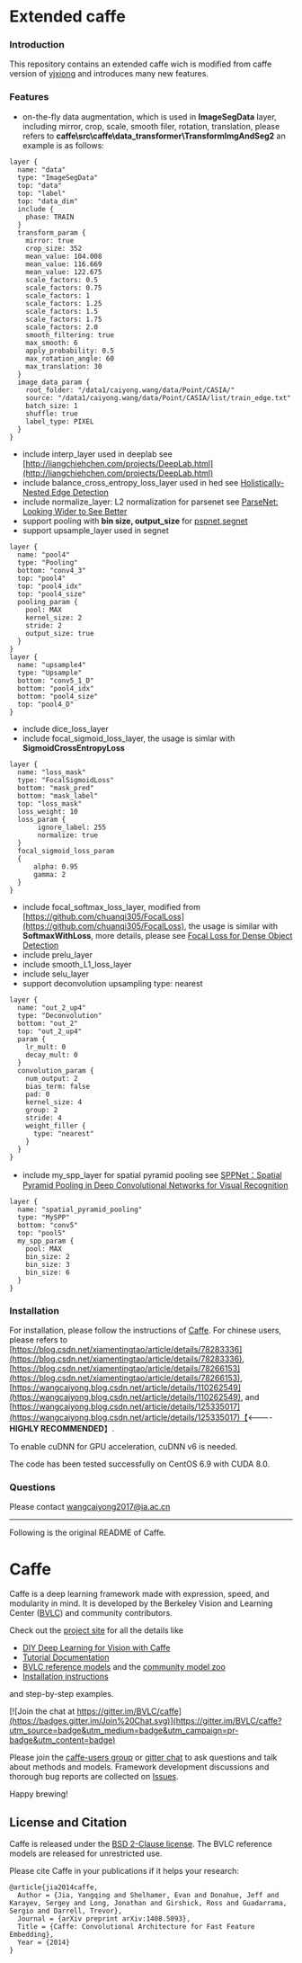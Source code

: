 # Extended caffe 

### Introduction
This repository contains an extended caffe wich is modified from caffe version of [yjxiong](https://github.com/yjxiong/caffe/tree/mem) and introduces many new features.   

### Features
-  on-the-fly data augmentation, which is used in **ImageSegData** layer, including mirror, crop, scale, smooth filer, rotation, translation, please refers to **caffe\src\caffe\data_transformer\TransformImgAndSeg2**
an example is as follows:
```
layer {
  name: "data"
  type: "ImageSegData"
  top: "data"
  top: "label"
  top: "data_dim"
  include {
    phase: TRAIN
  }
  transform_param {
    mirror: true
    crop_size: 352
    mean_value: 104.008
    mean_value: 116.669
    mean_value: 122.675
    scale_factors: 0.5
    scale_factors: 0.75
    scale_factors: 1
    scale_factors: 1.25
    scale_factors: 1.5
    scale_factors: 1.75
    scale_factors: 2.0
	smooth_filtering: true
	max_smooth: 6
	apply_probability: 0.5
	max_rotation_angle: 60
	max_translation: 30
  }
  image_data_param {
    root_folder: "/data1/caiyong.wang/data/Point/CASIA/"
    source: "/data1/caiyong.wang/data/Point/CASIA/list/train_edge.txt"
    batch_size: 1
    shuffle: true
    label_type: PIXEL
  }
}
```
- include interp_layer used in deeplab
see  [http://liangchiehchen.com/projects/DeepLab.html](http://liangchiehchen.com/projects/DeepLab.html)
- include balance_cross_entropy_loss_layer used in hed
see [Holistically-Nested Edge Detection](https://github.com/s9xie/hed)
- include normalize_layer: L2 normalization for parsenet
see [ParseNet: Looking Wider to See Better](https://arxiv.org/abs/1506.04579)
- support pooling with **bin size, output_size** for [pspnet](https://github.com/hszhao/PSPNet),[segnet](http://mi.eng.cam.ac.uk/projects/segnet/)
- support upsample_layer used in segnet
````
layer {
  name: "pool4"
  type: "Pooling"
  bottom: "conv4_3"
  top: "pool4"
  top: "pool4_idx"
  top: "pool4_size"
  pooling_param {
    pool: MAX
    kernel_size: 2
    stride: 2
	output_size: true
  }
}
layer {
  name: "upsample4"
  type: "Upsample"
  bottom: "conv5_1_D"
  bottom: "pool4_idx"
  bottom: "pool4_size"
  top: "pool4_D"
}
```` 
- include dice_loss_layer
- include focal_sigmoid_loss_layer, the usage is simlar with **SigmoidCrossEntropyLoss** 
```
layer {
  name: "loss_mask"
  type: "FocalSigmoidLoss"
  bottom: "mask_pred"
  bottom: "mask_label"
  top: "loss_mask"
  loss_weight: 10
  loss_param {
       ignore_label: 255
	   normalize: true
  }
  focal_sigmoid_loss_param
  {
	  alpha: 0.95
      gamma: 2
  }
}
```
- include focal_softmax_loss_layer, modified from [https://github.com/chuanqi305/FocalLoss](https://github.com/chuanqi305/FocalLoss), the usage is similar with 
**SoftmaxWithLoss**, more details, please see [Focal Loss for Dense Object Detection](https://arxiv.org/abs/1708.02002)
- include prelu_layer
- include smooth_L1_loss_layer
- include selu_layer
- support deconvolution upsampling type: nearest
````
layer {
  name: "out_2_up4"
  type: "Deconvolution"
  bottom: "out_2"
  top: "out_2_up4"
  param {
    lr_mult: 0
    decay_mult: 0
  }
  convolution_param {
    num_output: 2
    bias_term: false
    pad: 0
    kernel_size: 4
    group: 2
    stride: 4
    weight_filler {
      type: "nearest"
    }
  }
}
````
- include my_spp_layer  for  spatial pyramid pooling
see [SPPNet：Spatial Pyramid Pooling in Deep Convolutional Networks for Visual Recognition](https://arxiv.org/abs/1406.4729)
```
layer {
  name: "spatial_pyramid_pooling"
  type: "MySPP"
  bottom: "conv5"
  top: "pool5"
  my_spp_param {
    pool: MAX
    bin_size: 2  
	bin_size: 3 
    bin_size: 6 
  }
} 
````
### Installation 

For installation, please follow the instructions of [Caffe](https://github.com/BVLC/caffe).
For chinese users, please refers to [https://blog.csdn.net/xiamentingtao/article/details/78283336](https://blog.csdn.net/xiamentingtao/article/details/78283336),
 [https://blog.csdn.net/xiamentingtao/article/details/78266153](https://blog.csdn.net/xiamentingtao/article/details/78266153), [https://wangcaiyong.blog.csdn.net/article/details/110262549](https://wangcaiyong.blog.csdn.net/article/details/110262549), and 
[https://wangcaiyong.blog.csdn.net/article/details/125335017](https://wangcaiyong.blog.csdn.net/article/details/125335017)【<----**HIGHLY RECOMMENDED**】.

 To enable cuDNN for GPU acceleration, cuDNN v6 is needed. 

The code has been tested successfully on CentOS 6.9  with CUDA 8.0.

### Questions
Please contact wangcaiyong2017@ia.ac.cn

----
Following is the original README of Caffe.

# Caffe

Caffe is a deep learning framework made with expression, speed, and modularity in mind.
It is developed by the Berkeley Vision and Learning Center ([BVLC](http://bvlc.eecs.berkeley.edu)) and community contributors.

Check out the [project site](http://caffe.berkeleyvision.org) for all the details like

- [DIY Deep Learning for Vision with Caffe](https://docs.google.com/presentation/d/1UeKXVgRvvxg9OUdh_UiC5G71UMscNPlvArsWER41PsU/edit#slide=id.p)
- [Tutorial Documentation](http://caffe.berkeleyvision.org/tutorial/)
- [BVLC reference models](http://caffe.berkeleyvision.org/model_zoo.html) and the [community model zoo](https://github.com/BVLC/caffe/wiki/Model-Zoo)
- [Installation instructions](http://caffe.berkeleyvision.org/installation.html)

and step-by-step examples.

[![Join the chat at https://gitter.im/BVLC/caffe](https://badges.gitter.im/Join%20Chat.svg)](https://gitter.im/BVLC/caffe?utm_source=badge&utm_medium=badge&utm_campaign=pr-badge&utm_content=badge)

Please join the [caffe-users group](https://groups.google.com/forum/#!forum/caffe-users) or [gitter chat](https://gitter.im/BVLC/caffe) to ask questions and talk about methods and models.
Framework development discussions and thorough bug reports are collected on [Issues](https://github.com/BVLC/caffe/issues).

Happy brewing!

## License and Citation

Caffe is released under the [BSD 2-Clause license](https://github.com/BVLC/caffe/blob/master/LICENSE).
The BVLC reference models are released for unrestricted use.

Please cite Caffe in your publications if it helps your research:

    @article{jia2014caffe,
      Author = {Jia, Yangqing and Shelhamer, Evan and Donahue, Jeff and Karayev, Sergey and Long, Jonathan and Girshick, Ross and Guadarrama, Sergio and Darrell, Trevor},
      Journal = {arXiv preprint arXiv:1408.5093},
      Title = {Caffe: Convolutional Architecture for Fast Feature Embedding},
      Year = {2014}
    }
